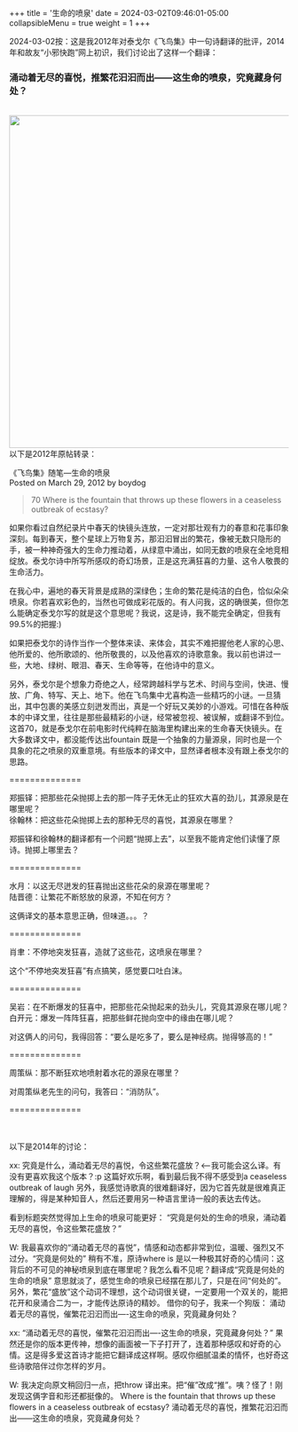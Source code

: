 +++
title = '生命的喷泉'
date = 2024-03-02T09:46:01-05:00
collapsibleMenu = true
weight = 1
+++

2024-03-02按：这是我2012年对泰戈尔《飞鸟集》中一句诗翻译的批评，2014年和故友“小邪快跑”网上初识，我们讨论出了这样一个翻译：<br>
### 涌动着无尽的喜悦，推繁花汩汩而出——这生命的喷泉，究竟藏身何处？
<br>
<img src="/selene/images/fountain_of_life.jpg" width="600" />
<br>
以下是2012年原帖转录：

《飞鸟集》随笔—生命的喷泉<br>
Posted on March 29, 2012 by boydog<br>
> 70 Where is the fountain that throws up these flowers in a ceaseless outbreak of ecstasy?

如果你看过自然纪录片中春天的快镜头连放，一定对那壮观有力的春意和花事印象深刻。每到春天，整个星球上万物复苏，那汩汩冒出的繁花，像被无数只隐形的手，被一种神奇强大的生命力推动着，从绿意中涌出，如同无数的喷泉在全地竞相绽放。泰戈尔诗中所写所感叹的奇幻场景，正是这充满狂喜的力量、这令人敬畏的生命活力。

在我心中，遍地的春天背景是成熟的深绿色；生命的繁花是纯洁的白色，恰似朵朵喷泉。你若喜欢彩色的，当然也可做成彩花版的。有人问我，这的确很美，但你怎么能确定泰戈尔写的就是这个意思呢？我说，这是诗，我不能完全确定，但我有99.5%的把握:)

如果把泰戈尔的诗作当作一个整体来读、来体会，其实不难把握他老人家的心思、他所爱的、他所歌颂的、他所敬畏的，以及他喜欢的诗歌意象。我以前也讲过一些，大地、绿树、眼泪、春天、生命等等，在他诗中的意义。

另外，泰戈尔是个想象力奇绝之人，经常跨越科学与艺术、时间与空间，快进、慢放、广角、特写、天上、地下。他在飞鸟集中尤喜构造一些精巧的小谜。一旦猜出，其中包裹的美感立刻迸发而出，真是一个好玩又美妙的小游戏。可惜在各种版本的中译文里，往往是那些最精彩的小谜，经常被忽视、被误解，或翻译不到位。这首70，就是泰戈尔在前电影时代纯粹在脑海里构建出来的生命春天快镜头。在大多数译文中，都没能传达出fountain 既是一个抽象的力量源泉，同时也是一个具象的花之喷泉的双重意境。有些版本的译文中，显然译者根本没有跟上泰戈尔的思路。

==============

郑振铎：把那些花朵抛掷上去的那一阵子无休无止的狂欢大喜的劲儿，其源泉是在哪里呢？<br>
徐翰林：把这些花朵抛掷上去的那种无尽的喜悦，其源泉在哪里？

郑振铎和徐翰林的翻译都有一个问题“抛掷上去”，以至我不能肯定他们读懂了原诗。抛掷上哪里去？

==============

水月：以这无尽迸发的狂喜抛出这些花朵的泉源在哪里呢？<br>
陆晋德：让繁花不断怒放的泉源，不知在何方？

这俩译文的基本意思正确，但味道。。。？

==============

肖聿：不停地突发狂喜，造就了这些花，这喷泉在哪里？

这个“不停地突发狂喜”有点搞笑，感觉要口吐白沫。

==============

吴岩：在不断爆发的狂喜中，把那些花朵抛起来的劲头儿，究竟其源泉在哪儿呢？<br>
白开元：爆发一阵阵狂喜，把那些鲜花抛向空中的缘由在哪儿呢？

对这俩人的问句，我得回答：“要么是吃多了，要么是神经病。抛得够高的！”

==============

周策纵：那不断狂欢地喷射着水花的源泉在哪里？

对周策纵老先生的问句，我答曰：“消防队”。

==============

<br>
<br>
以下是2014年的讨论：

xx: 究竟是什么，涌动着无尽的喜悦，令这些繁花盛放？<–我可能会这么译。有没有更喜欢我这个版本？:p
这篇好欢乐啊，看到最后我不得不感受到a ceaseless outbreak of laugh 另外，我感觉诗歌真的很难翻译好，因为它首先就是很难真正理解的，得是某种知音人，然后还要用另一种语言里诗一般的表达去传达。

看到标题突然觉得加上生命的喷泉可能更好： “究竟是何处的生命的喷泉，涌动着无尽的喜悦，令这些繁花盛放？”

W: 我最喜欢你的“涌动着无尽的喜悦”，情感和动态都非常到位，温暖、强烈又不过分。“究竟是何处的” 稍有不准，原诗where is 是以一种极其好奇的心情问：这背后的不可见的神秘喷泉到底在哪里呢？我怎么看不见呢？翻译成“究竟是何处的生命的喷泉” 意思就淡了，感觉生命的喷泉已经摆在那儿了，只是在问“何处的”。另外，繁花“盛放”这个动词不理想，这个动词很关键，一定要用一个双关的，能把花开和泉涌合二为一，才能传达原诗的精妙。
借你的句子，我来一个狗版： 涌动着无尽的喜悦，催繁花汩汩而出—-这生命的喷泉，究竟藏身何处？

xx: “涌动着无尽的喜悦，催繁花汩汩而出—-这生命的喷泉，究竟藏身何处？” 果然还是你的版本更传神，想像的画面被一下子打开了，连着那种感叹和好奇的心情。这是得多爱这首诗才能把它翻译成这样啊。感叹你细腻温柔的情怀，也好奇这些诗歌陪伴过你怎样的岁月。

W: 我决定向原文稍回归一点，把throw 译出来。把“催”改成“推”。咦？怪了！刚发现这俩字音和形还都挺像的。
Where is the fountain that throws up these flowers in a ceaseless outbreak of ecstasy? 涌动着无尽的喜悦，推繁花汩汩而出——这生命的喷泉，究竟藏身何处？

